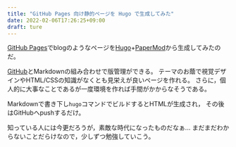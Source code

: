 ```yaml
---
title: "GitHub Pages 向け静的ページを Hugo で生成してみた"
date: 2022-02-06T17:26:25+09:00
draft: ture
---
```


[GitHub Pages](https://pages.github.com)でblogのようなページを[Hugo](https://gohugo.io)+[PaperMod](https://github.com/adityatelange/hugo-PaperMod)から生成してみたのだ。

[GitHub](http://github.com)とMarkdownの組み合わせで版管理ができる。
テーマのお蔭で視覚デザインやHTML/CSSの知識がなくとも見栄えが良いページを作れる。
さらに，個人的に大事なことであるが一度環境を作れば手間がかからなそうである。

Markdownで書き下し`hugo`コマンドでビルドするとHTMLが生成され，
その後はGitHubへpushするだけ。

知っている人には今更だろうが，素敵な時代になったものだなぁ...
まだまだわからないことだらけなので，少しずつ勉強していこう。